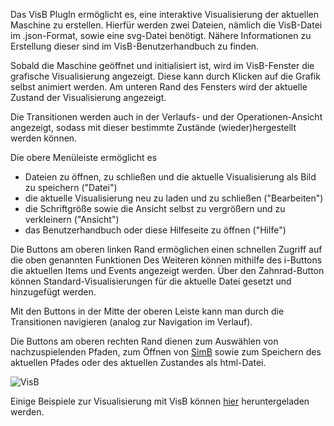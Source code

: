 Das VisB PlugIn ermöglicht es, eine interaktive Visualisierung der aktuellen Maschine zu erstellen. Hierfür werden zwei Dateien,
nämlich die VisB-Datei im .json-Format, sowie eine svg-Datei benötigt. Nähere Informationen zu Erstellung dieser sind im VisB-Benutzerhandbuch zu finden.

Sobald die Maschine geöffnet und initialisiert ist, wird im VisB-Fenster die grafische Visualisierung angezeigt. Diese kann durch Klicken auf die Grafik selbst animiert werden. 
Am unteren Rand des Fensters wird der aktuelle Zustand der Visualisierung angezeigt.

Die Transitionen werden auch in der Verlaufs- und der Operationen-Ansicht angezeigt, sodass mit dieser bestimmte Zustände (wieder)hergestellt werden können.

Die obere Menüleiste ermöglicht es
* Dateien zu öffnen, zu schließen und die aktuelle Visualisierung als Bild zu speichern ("Datei")
* die aktuelle Visualisierung neu zu laden und zu schließen ("Bearbeiten")
* die Schriftgröße sowie die Ansicht selbst zu vergrößern und zu verkleinern ("Ansicht")
* das Benutzerhandbuch oder diese Hilfeseite zu öffnen ("Hilfe")

Die Buttons am oberen linken Rand ermöglichen einen schnellen Zugriff auf die oben genannten Funktionen
Des Weiteren können mithilfe des i-Buttons die aktuellen Items und Events angezeigt werden. 
Über den Zahnrad-Button können Standard-Visualisierungen für die aktuelle Datei gesetzt und hinzugefügt werden.

Mit den Buttons in der Mitte der oberen Leiste kann man durch die Transitionen navigieren (analog zur Navigation im Verlauf).

Die Buttons am oberen rechten Rand dienen zum Auswählen von nachzuspielenden Pfaden, zum Öffnen von [SimB](../Erweitert/SimB.md) sowie zum Speichern des aktuellen Pfades oder des aktuellen Zustandes als html-Datei.

![VisB](../../../screenshots/Visualisations/VisB.png)

Einige Beispiele zur Visualisierung mit VisB können [hier](https://gitlab.cs.uni-duesseldorf.de/general/stups/visb-visualisation-examples) heruntergeladen werden.
